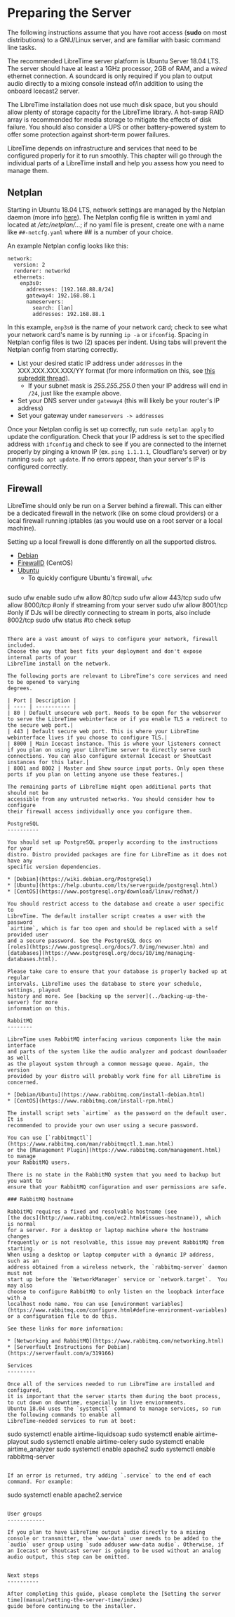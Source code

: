 # Preparing the Server

The following instructions assume that you have root access (**sudo** on most
distributions) to a GNU/Linux server, and are familiar with basic command line
tasks.

The recommended LibreTime server platform is Ubuntu Server 18.04 LTS. The server should have at least a 1GHz
processor, 2GB of RAM, and a _wired_ ethernet connection. A soundcard is only required if you plan to
output audio directly to a mixing console instead of/in addition to using the onboard Icecast2 server.

The LibreTime installation does not use much disk space, but you should allow
plenty of storage capacity for the LibreTime library. A hot-swap RAID array is
recommended for media storage to mitigate the effects of disk failure. You should also consider
a UPS or other battery-powered system to offer some protection against
short-term power failures.

LibreTime depends on infrastructure and services that need to be configured
properly for it to run smoothly. This chapter will go through the individual
parts of a LibreTime install and help you assess how you need to manage them.

Netplan
-------

Starting in Ubuntu 18.04 LTS, network settings are managed by the Netplan daemon (more info [here](https://netplan.io/)). The Netplan config file is written in yaml and located at */etc/netplan/...*; if no yaml file is present, create one with a name like `##-netcfg.yaml` where ## is a number of your choice.

An example Netplan config looks like this:
```
network:
  version: 2
  renderer: networkd
  ethernets:
    enp3s0:
      addresses: [192.168.88.8/24]
      gateway4: 192.168.88.1
      nameservers:
        search: [lan]
        addresses: 192.168.88.1
```

In this example, `enp3s0` is the name of your network card; check to see what your network card's name is by running `ip -a` or `ifconfig`. Spacing in Netplan config files is two (2) spaces per indent. Using tabs will prevent the Netplan config from starting correctly.

- List your desired static IP address under `addresses` in the XXX.XXX.XXX.XXX/YY format (for more information on this, see [this subreddit thread](https://www.reddit.com/r/AskTechnology/comments/1r9x2f/how_does_the_ip_range_format_xxxxxxxxxxxxyy_work/)).
  - If your subnet mask is *255.255.255.0* then your IP address will end in `/24`, just like the example above.
- Set your DNS server under `gateway4` (this will likely be your router's IP address)
- Set your gateway under `nameservers -> addresses`

Once your Netplan config is set up correctly, run `sudo netplan apply` to update the configuration. Check that your IP address is set to the specified address with `ifconfig` and check to see if you are connected to the internet properly by pinging a known IP (ex. `ping 1.1.1.1`, Cloudflare's server) or by running `sudo apt update`. If no errors appear, than your server's IP is configured correctly.

Firewall
--------

LibreTime should only be run on a Server behind a firewall. This can either be a
dedicated firewall in the network (like on some cloud providers) or a local
firewall running iptables (as you would use on a root server or a local
machine).

Setting up a local firewall is done differently on all the supported distros.

* [Debian](https://wiki.debian.org/DebianFirewall)
* [FirewallD](http://www.firewalld.org/) (CentOS)
* [Ubuntu](https://help.ubuntu.com/lts/serverguide/firewall.html)
  * To quickly configure Ubuntu's firewall, `ufw`:
  ```
sudo ufw enable
sudo ufw allow 80/tcp
sudo ufw allow 443/tcp
sudo ufw allow 8000/tcp #only if streaming from your server
sudo ufw allow 8001/tcp #only if DJs will be directly connecting to stream in ports, also include 8002/tcp
sudo ufw status #to check setup
  ```

There are a vast amount of ways to configure your network, firewall included.
Choose the way that best fits your deployment and don't expose internal parts of your
LibreTime install on the network.

The following ports are relevant to LibreTime's core services and need to be opened to varying
degrees.

| Port | Description |
| ---- | ----------- |
| 80 | Default unsecure web port. Needs to be open for the webserver to serve the LibreTime webinterface or if you enable TLS a redirect to the secure web port.|
| 443 | Default secure web port. This is where your LibreTime webinterface lives if you choose to configure TLS.|
| 8000 | Main Icecast instance. This is where your listeners connect if you plan on using your LibreTime server to directly serve such connections. You can also configure external Icecast or ShoutCast instances for this later.|
| 8001 and 8002 | Master and Show source input ports. Only open these ports if you plan on letting anyone use these features.|

The remaining parts of LibreTime might open additional ports that should not be
accessible from any untrusted networks. You should consider how to configure
their firewall access individually once you configure them.

PostgreSQL
----------

You should set up PostgreSQL properly according to the instructions for your
distro. Distro provided packages are fine for LibreTime as it does not have any
specific version dependencies.

* [Debian](https://wiki.debian.org/PostgreSql)
* [Ubuntu](https://help.ubuntu.com/lts/serverguide/postgresql.html)
* [CentOS](https://www.postgresql.org/download/linux/redhat/)

You should restrict access to the database and create a user specific to
LibreTime. The default installer script creates a user with the password
`airtime`, which is far too open and should be replaced with a self provided user
and a secure password. See the PostgreSQL docs on
[roles](https://www.postgresql.org/docs/7.0/img/newuser.htm) and
[databases](https://www.postgresql.org/docs/10/img/managing-databases.html).

Please take care to ensure that your database is properly backed up at regular
intervals. LibreTime uses the database to store your schedule, settings, playout
history and more. See [backing up the server](../backing-up-the-server) for more
information on this.

RabbitMQ
--------

LibreTime uses RabbitMQ interfacing various components like the main interface
and parts of the system like the audio analyzer and podcast downloader as well
as the playout system through a common message queue. Again, the version
provided by your distro will probably work fine for all LibreTime is concerned.

* [Debian/Ubuntu](https://www.rabbitmq.com/install-debian.html)
* [CentOS](https://www.rabbitmq.com/install-rpm.html)

The install script sets `airtime` as the password on the default user. It is
recommended to provide your own user using a secure password.

You can use [`rabbitmqctl`](https://www.rabbitmq.com/man/rabbitmqctl.1.man.html)
or the [Management Plugin](https://www.rabbitmq.com/management.html) to manage
your RabbitMQ users.

There is no state in the RabbitMQ system that you need to backup but you want to
ensure that your RabbitMQ configuration and user permissions are safe.

### RabbitMQ hostname

RabbitMQ requires a fixed and resolvable hostname (see
[the docs](http://www.rabbitmq.com/ec2.html#issues-hostname)), which is normal
for a server. For a desktop or laptop machine where the hostname changes
frequently or is not resolvable, this issue may prevent RabbitMQ from starting.
When using a desktop or laptop computer with a dynamic IP address, such as an
address obtained from a wireless network, the `rabbitmq-server` daemon must not
start up before the `NetworkManager` service or `network.target`.  You may also
choose to configure RabbitMQ to only listen on the loopback interface with a
localhost node name. You can use [environment variables](https://www.rabbitmq.com/configure.html#define-environment-variables)
or a configuration file to do this.

See these links for more information:

* [Networking and RabbitMQ](https://www.rabbitmq.com/networking.html)
* [Serverfault Instructions for Debian](https://serverfault.com/a/319166)

Services
---------

Once all of the services needed to run LibreTime are installed and configured,
it is important that the server starts them during the boot process, to cut down on downtime, especially in live enviornments.
Ubuntu 18.04 uses the `systemctl` command to manage services, so run the following commands to enable all
LibreTime-needed services to run at boot:

```
sudo systemctl enable airtime-liquidsoap
sudo systemctl enable airtime-playout
sudo systemctl enable airtime-celery
sudo systemctl enable airtime_analyzer
sudo systemctl enable apache2
sudo systemctl enable rabbitmq-server
```

If an error is returned, try adding `.service` to the end of each command. For example:

```
sudo systemctl enable apache2.service
```

User groups
------------

If you plan to have LibreTime output audio directly to a mixing console or transmitter, the `www-data` user needs to be added to the `audio` user group using `sudo adduser www-data audio`. Otherwise, if an Icecast or Shoutcast server is going to be used without an analog audio output, this step can be omitted.


Next steps
----------

After completing this guide, please complete the [Setting the server time](manual/setting-the-server-time/index)
guide before continuing to the installer.